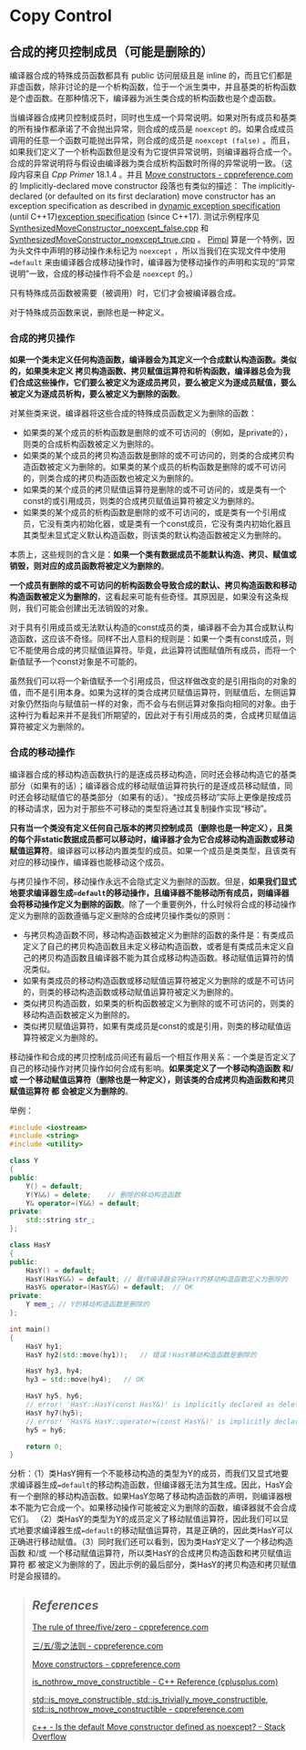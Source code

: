 # Copy Control

## 合成的拷贝控制成员（可能是删除的）

编译器合成的特殊成员函数都具有 public 访问层级且是 inline 的，而且它们都是非虚函数，除非讨论的是一个析构函数，位于一个派生类中，并且基类的析构函数是个虚函数。在那种情况下，编译器为派生类合成的析构函数也是个虚函数。

当编译器合成拷贝控制成员时，同时也生成一个异常说明。如果对所有成员和基类的所有操作都承诺了不会抛出异常，则合成的成员是 `noexcept` 的。如果合成成员调用的任意一个函数可能抛出异常，则合成的成员是 `noexcept (false)` 。而且，如果我们定义了一个析构函数但是没有为它提供异常说明，则编译器将合成一个。合成的异常说明将与假设由编译器为类合成析构函数时所得的异常说明一致。（这段内容来自 *Cpp Primer* 18.1.4 。并且 [Move constructors - cppreference.com](https://en.cppreference.com/w/cpp/language/move_constructor) 的 Implicitly-declared move constructor 段落也有类似的描述：  The implicitly-declared (or defaulted on its first declaration) move constructor has an exception specification as described in [dynamic exception specification](https://en.cppreference.com/w/cpp/language/except_spec) (until C++17)[exception specification](https://en.cppreference.com/w/cpp/language/noexcept_spec) (since C++17).  测试示例程序见 [SynthesizedMoveConstructor_noexcept_false.cpp](https://github.com/ltimaginea/Cpp-Primer/blob/main/CppPrimer/Content/Ch13_CopyControl/Ch13_01_default_delete/Ch13_01_SynthesizedMoveConstructor_noexcept_false.cpp) 和 [SynthesizedMoveConstructor_noexcept_true.cpp](https://github.com/ltimaginea/Cpp-Primer/blob/main/CppPrimer/Content/Ch13_CopyControl/Ch13_01_default_delete/Ch13_01_SynthesizedMoveConstructor_noexcept_true.cpp) 。 [Pimpl](https://github.com/ltimaginea/Cpp-Primer/tree/main/CppPrimer/Content/Ch13_CopyControl/Ch13_00_Pimpl) 算是一个特例，因为头文件中声明的移动操作未标记为 `noexcept` ，所以当我们在实现文件中使用 `=default` 来由编译器合成移动操作时，编译器为使移动操作的声明和实现的“异常说明”一致，合成的移动操作将不会是 `noexcept` 的。）

只有特殊成员函数被需要（被调用）时，它们才会被编译器合成。

对于特殊成员函数来说，删除也是一种定义。

### 合成的拷贝操作

**如果一个类未定义任何构造函数，编译器会为其定义一个合成默认构造函数。类似的，如果类未定义 拷贝构造函数、拷贝赋值运算符和析构函数，编译器总会为我们合成这些操作，它们要么被定义为逐成员拷贝，要么被定义为逐成员赋值，要么被定义为逐成员析构，要么被定义为删除的函数**。

对某些类来说，编译器将这些合成的特殊成员函数定义为删除的函数：

- 如果类的某个成员的析构函数是删除的或不可访问的（例如，是private的），则类的合成析构函数被定义为删除的。
- 如果类的某个成员的拷贝构造函数是删除的或不可访问的，则类的合成拷贝构造函数被定义为删除的。如果类的某个成员的析构函数是删除的或不可访问的，则类合成的拷贝构造函数也被定义为删除的。
- 如果类的某个成员的拷贝赋值运算符是删除的或不可访问的，或是类有一个const的或引用成员，则类的合成拷贝赋值运算符被定义为删除的。
- 如果类的某个成员的析构函数是删除的或不可访问的，或是类有一个引用成员，它没有类内初始化器，或是类有一个const成员，它没有类内初始化器且其类型未显式定义默认构造函数，则该类的默认构造函数被定义为删除的。 

本质上，这些规则的含义是：**如果一个类有数据成员不能默认构造、拷贝、赋值或销毁，则对应的成员函数将被定义为删除的**。 

**一个成员有删除的或不可访问的析构函数会导致合成的默认、拷贝构造函数和移动构造函数被定义为删除的**，这看起来可能有些奇怪。其原因是，如果没有这条规则，我们可能会创建出无法销毁的对象。 

对于具有引用成员或无法默认构造的const成员的类，编译器不会为其合成默认构造函数，这应该不奇怪。同样不出人意料的规则是：如果一个类有const成员，则它不能使用合成的拷贝赋值运算符。毕竟，此运算符试图赋值所有成员，而将一个新值赋予一个const对象是不可能的。 

虽然我们可以将一个新值赋予一个引用成员，但这样做改变的是引用指向的对象的值，而不是引用本身。如果为这样的类合成拷贝赋值运算符，则赋值后，左侧运算对象仍然指向与赋值前一样的对象，而不会与右侧运算对象指向相同的对象。由于这种行为看起来并不是我们所期望的，因此对于有引用成员的类，合成拷贝赋值运算符被定义为删除的。

### 合成的移动操作

编译器合成的移动构造函数执行的是逐成员移动构造，同时还会移动构造它的基类部分（如果有的话）；编译器合成的移动赋值运算符执行的是逐成员移动赋值，同时还会移动赋值它的基类部分（如果有的话）。“按成员移动”实际上更像是按成员的移动请求，因为对于那些不可移动的类型将通过其复制操作实现“移动”。

**只有当一个类没有定义任何自己版本的拷贝控制成员（删除也是一种定义），且类的每个非static数据成员都可以移动时，编译器才会为它合成移动构造函数或移动赋值运算符**。编译器可以移动内置类型的成员。如果一个成员是类类型，且该类有对应的移动操作，编译器也能移动这个成员。

与拷贝操作不同，移动操作永远不会隐式定义为删除的函数。但是，**如果我们显式地要求编译器生成`=default`的移动操作，且编译器不能移动所有成员，则编译器会将移动操作定义为删除的函数**。除了一个重要例外，什么时候将合成的移动操作定义为删除的函数遵循与定义删除的合成拷贝操作类似的原则：

- 与拷贝构造函数不同，移动构造函数被定义为删除的函数的条件是：有类成员定义了自己的拷贝构造函数且未定义移动构造函数，或者是有类成员未定义自己的拷贝构造函数且编译器不能为其合成移动构造函数。移动赋值运算符的情况类似。
- 如果有类成员的移动构造函数或移动赋值运算符被定义为删除的或是不可访问的，则类的移动构造函数或移动赋值运算符被定义为删除的。
- 类似拷贝构造函数，如果类的析构函数被定义为删除的或不可访问的，则类的移动构造函数被定义为删除的。
- 类似拷贝赋值运算符，如果有类成员是const的或是引用，则类的移动赋值运算符被定义为删除的。

移动操作和合成的拷贝控制成员间还有最后一个相互作用关系：一个类是否定义了自己的移动操作对拷贝操作如何合成有影响。**如果类定义了一个移动构造函数 和/或 一个移动赋值运算符（删除也是一种定义），则该类的合成拷贝构造函数和拷贝赋值运算符 都 会被定义为删除的**。

举例：

```cpp
#include <iostream>
#include <string>
#include <utility>

class Y
{
public:
	Y() = default;
	Y(Y&&) = delete;	// 删除的移动构造函数
	Y& operator=(Y&&) = default;
private:
	std::string str_;
};

class HasY
{
public:
	HasY() = default;
	HasY(HasY&&) = default;	// 最终编译器会将HasY的移动构造函数定义为删除的
	HasY& operator=(HasY&&) = default;	// OK
private:
	Y mem_;	// Y的移动构造函数是删除的
};

int main()
{
	HasY hy1;
	HasY hy2(std::move(hy1));	// 错误！HasY移动构造函数是删除的

	HasY hy3, hy4;
	hy3 = std::move(hy4);	// OK

	HasY hy5, hy6;
	// error! 'HasY::HasY(const HasY&)' is implicitly declared as deleted because 'HasY' declares a move constructor or move assignment operator
	HasY hy7(hy5);
	// error! 'HasY& HasY::operator=(const HasY&)' is implicitly declared as deleted because 'HasY' declares a move constructor or move assignment operator
	hy5 = hy6;

	return 0;
}
```

分析：（1）类HasY拥有一个不能移动构造的类型为Y的成员，而我们又显式地要求编译器生成`=default`的移动构造函数，但编译器无法为其生成。因此，HasY会有一个删除的移动构造函数。如果HasY忽略了移动构造函数的声明，则编译器根本不能为它合成一个。如果移动操作可能被定义为删除的函数，编译器就不会合成它们。 （2）类HasY的类型为Y的成员定义了移动赋值运算符，因此我们可以显式地要求编译器生成`=default`的移动赋值运算符，其是正确的，因此类HasY可以正确进行移动赋值。（3）同时我们还可以看到，因为类HasY定义了一个移动构造函数 和/或 一个移动赋值运算符，所以类HasY的合成拷贝构造函数和拷贝赋值运算符 都 被定义为删除的了，因此示例的最后部分，类HasY的拷贝构造和拷贝赋值时是会报错的。



> ## *References*
>
> [The rule of three/five/zero - cppreference.com](https://en.cppreference.com/w/cpp/language/rule_of_three)
>
> [三/五/零之法则 - cppreference.com](https://zh.cppreference.com/w/cpp/language/rule_of_three)
>
> [Move constructors - cppreference.com](https://en.cppreference.com/w/cpp/language/move_constructor)
>
> [is_nothrow_move_constructible - C++ Reference (cplusplus.com)](http://www.cplusplus.com/reference/type_traits/is_nothrow_move_constructible/)
>
> [std::is_move_constructible, std::is_trivially_move_constructible, std::is_nothrow_move_constructible - cppreference.com](https://en.cppreference.com/w/cpp/types/is_move_constructible)
>
> [c++ - Is the default Move constructor defined as noexcept? - Stack Overflow](https://stackoverflow.com/questions/18653726/is-the-default-move-constructor-defined-as-noexcept)
>
> 

